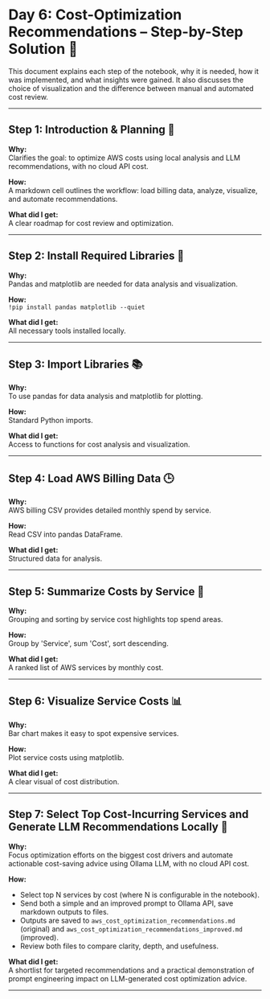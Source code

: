 # Day 6: Cost-Optimization Recommendations – Step-by-Step Solution 💸

This document explains each step of the notebook, why it is needed, how it was implemented, and what insights were gained. It also discusses the choice of visualization and the difference between manual and automated cost review.

---

## Step 1: Introduction & Planning 📝

**Why:**  
Clarifies the goal: to optimize AWS costs using local analysis and LLM recommendations, with no cloud API cost.

**How:**  
A markdown cell outlines the workflow: load billing data, analyze, visualize, and automate recommendations.

**What did I get:**  
A clear roadmap for cost review and optimization.

---

## Step 2: Install Required Libraries 🧩

**Why:**  
Pandas and matplotlib are needed for data analysis and visualization.

**How:**  
`!pip install pandas matplotlib --quiet`

**What did I get:**  
All necessary tools installed locally.

---

## Step 3: Import Libraries 📚

**Why:**  
To use pandas for data analysis and matplotlib for plotting.

**How:**  
Standard Python imports.

**What did I get:**  
Access to functions for cost analysis and visualization.

---

## Step 4: Load AWS Billing Data 🕒

**Why:**  
AWS billing CSV provides detailed monthly spend by service.

**How:**  
Read CSV into pandas DataFrame.

**What did I get:**  
Structured data for analysis.

---

## Step 5: Summarize Costs by Service 👀

**Why:**  
Grouping and sorting by service cost highlights top spend areas.

**How:**  
Group by 'Service', sum 'Cost', sort descending.

**What did I get:**  
A ranked list of AWS services by monthly cost.

---

## Step 6: Visualize Service Costs 📊

**Why:**  
Bar chart makes it easy to spot expensive services.

**How:**  
Plot service costs using matplotlib.

**What did I get:**  
A clear visual of cost distribution.

---

## Step 7: Select Top Cost-Incurring Services and Generate LLM Recommendations Locally 🤖

**Why:**  
Focus optimization efforts on the biggest cost drivers and automate actionable cost-saving advice using Ollama LLM, with no cloud API cost.

**How:**  
- Select top N services by cost (where N is configurable in the notebook).
- Send both a simple and an improved prompt to Ollama API, save markdown outputs to files.
- Outputs are saved to `aws_cost_optimization_recommendations.md` (original) and `aws_cost_optimization_recommendations_improved.md` (improved).
- Review both files to compare clarity, depth, and usefulness.

**What did I get:**  
A shortlist for targeted recommendations and a practical demonstration of prompt engineering impact on LLM-generated cost optimization advice.

---